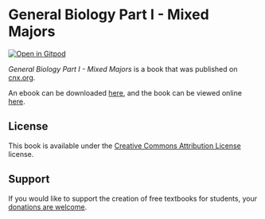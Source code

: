 # General Biology Part I - Mixed Majors

[![Open in Gitpod](https://gitpod.io/button/open-in-gitpod.svg)](https://gitpod.io/from-referrer/)

_General Biology Part I - Mixed Majors_ is a book that was published on [cnx.org](https://cnx.org/).

An ebook can be downloaded [here](https://github.com/cnx-user-books/cnxbook-general-biology-part-i-mixed-majors/releases/latest), and the book can be viewed online [here](https://github.com/cnx-user-books/cnxbook-general-biology-part-i-mixed-majors/releases/latest).

## License
This book is available under the [Creative Commons Attribution License](./LICENSE) license.

## Support
If you would like to support the creation of free textbooks for students, your [donations are welcome](https://riceconnect.rice.edu/donation/support-openstax-banner).
